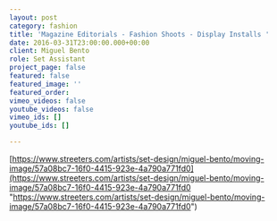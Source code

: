 ```yaml
---
layout: post
category: fashion
title: 'Magazine Editorials - Fashion Shoots - Display Installs '
date: 2016-03-31T23:00:00.000+00:00
client: Miguel Bento
role: Set Assistant
project_page: false
featured: false
featured_image: ''
featured_order: 
vimeo_videos: false
youtube_videos: false
vimeo_ids: []
youtube_ids: []

---
```

[https://www.streeters.com/artists/set-design/miguel-bento/moving-image/57a08bc7-16f0-4415-923e-4a790a771fd0](https://www.streeters.com/artists/set-design/miguel-bento/moving-image/57a08bc7-16f0-4415-923e-4a790a771fd0 "https://www.streeters.com/artists/set-design/miguel-bento/moving-image/57a08bc7-16f0-4415-923e-4a790a771fd0")